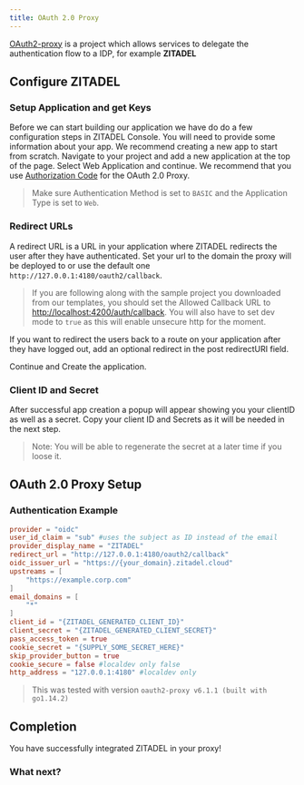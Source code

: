 ```yaml
---
title: OAuth 2.0 Proxy
---
```


<!-- //TODO Florian update this to zitadel.cloud-->

[OAuth2-proxy](https://github.com/oauth2-proxy/oauth2-proxy) is a project which allows services to delegate the authentication flow to a IDP, for example **ZITADEL**

## Configure ZITADEL

### Setup Application and get Keys

Before we can start building our application we have do do a few configuration steps in ZITADEL Console.
You will need to provide some information about your app. We recommend creating a new app to start from scratch. Navigate to your project and add a new application at the top of the page.
Select Web Application and continue.
We recommend that you use [Authorization Code](../../apis/openidoauth/grant-types#authorization-code) for the OAuth 2.0 Proxy.

> Make sure Authentication Method is set to `BASIC` and the Application Type is set to `Web`.

### Redirect URLs

A redirect URL is a URL in your application where ZITADEL redirects the user after they have authenticated. Set your url to the domain the proxy will be deployed to or use the default one `http://127.0.0.1:4180/oauth2/callback`.

> If you are following along with the sample project you downloaded from our templates, you should set the Allowed Callback URL to <http://localhost:4200/auth/callback>. You will also have to set dev mode to `true` as this will enable unsecure http for the moment.

If you want to redirect the users back to a route on your application after they have logged out, add an optional redirect in the post redirectURI field.

Continue and Create the application.

### Client ID and Secret

After successful app creation a popup will appear showing you your clientID as well as a secret.
Copy your client ID and Secrets as it will be needed in the next step.

> Note: You will be able to regenerate the secret at a later time if you loose it.

## OAuth 2.0 Proxy Setup

### Authentication Example

```toml
provider = "oidc"
user_id_claim = "sub" #uses the subject as ID instead of the email
provider_display_name = "ZITADEL"
redirect_url = "http://127.0.0.1:4180/oauth2/callback"
oidc_issuer_url = "https://{your_domain}.zitadel.cloud"
upstreams = [
    "https://example.corp.com"
]
email_domains = [
    "*"
]
client_id = "{ZITADEL_GENERATED_CLIENT_ID}"
client_secret = "{ZITADEL_GENERATED_CLIENT_SECRET}"
pass_access_token = true
cookie_secret = "{SUPPLY_SOME_SECRET_HERE}"
skip_provider_button = true
cookie_secure = false #localdev only false
http_address = "127.0.0.1:4180" #localdev only
```

> This was tested with version `oauth2-proxy v6.1.1 (built with go1.14.2)`

## Completion

You have successfully integrated ZITADEL in your proxy!

### What next?
